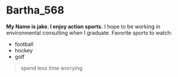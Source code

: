 # Bartha_568
**My Name is jake.  I enjoy action sports.**
I hope to be working in environmental consulting when I graduate.
Favorite sports to watch:
* football
* hockey
* golf 
  


>spend less time worrying

